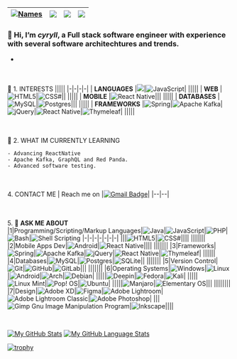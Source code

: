 | [![Names](https://img.shields.io/badge/cyryl-<COLOR>.svg)](https://shields.io/) | ![](https://komarev.com/ghpvc/?username=cyryll&color=blue) | ![](https://img.shields.io/github/followers/cyryll) | ![](https://img.shields.io/github/stars/cyryll?label=Profile%20Stars&logo=Profile%20stars&logoColor=r) |
--| --| --| --|

### 👋 Hi, I’m ***cyryll***, a Full stack software engineer with experience with several software architechtures and trends.

-
<br><br>👀 1.  INTERESTS
|||||
|-|-|-|-|
| **LANGUAGES** |![](https://img.shields.io/badge/Java-ED8B00?style=for-the-badge&logo=java&logoColor=white)|![JavaScript](https://img.shields.io/badge/JavaScript-F7DF1E?style=for-the-badge&logo=javascript&logoColor=black)|
|||||
| **WEB** |![HTML5](https://img.shields.io/badge/HTML5-E34F26?style=for-the-badge&logo=html5&logoColor=white)|![CSS#](https://img.shields.io/badge/CSS3-1572B6?style=for-the-badge&logo=css3&logoColor=white)||
|||||
| **MOBILE** |![React Native](https://img.shields.io/badge/react_native-%2320232a.svg?style=for-the-badge&logo=react&logoColor=%2361DAFB)|||
|||||
| **DATABASES** |![MySQL](https://img.shields.io/badge/mysql-%2300f.svg?style=for-the-badge&logo=mysql&logoColor=white)|![Postgres](https://img.shields.io/badge/postgres-%23316192.svg?style=for-the-badge&logo=postgresql&logoColor=white)|||
|||||
| **FRAMEWORKS** |![Spring](https://img.shields.io/badge/spring-%236DB33F.svg?style=for-the-badge&logo=spring&logoColor=white)|![Apache Kafka](https://img.shields.io/badge/Apache%20Kafka-000?style=for-the-badge&logo=apachekafka)|![jQuery](https://img.shields.io/badge/jquery-%230769AD.svg?style=for-the-badge&logo=jquery&logoColor=white)|![React Native](https://img.shields.io/badge/react_native-%2320232a.svg?style=for-the-badge&logo=react&logoColor=%2361DAFB)|![Thymeleaf](https://img.shields.io/badge/Thymeleaf-%23005C0F.svg?style=for-the-badge&logo=Thymeleaf&logoColor=white)|
|||||

<br><br>🌱 2.  WHAT IM CURRENTLY LEARNING

    - Advancing ReactNative
    - Apache Kafka, GraphQL and Red Panda.
    - Advanced software testing.


<br><br> 4.   CONTACT ME
| Reach me on |[![Gmail Badge](https://img.shields.io/badge/Gmail-D14836?style=for-the-badge&logo=gmail&logoColor=white)](mailto:cyrylpaull@gmail.com)|
|--|--|


<br><br>5.  💬 **ASK ME ABOUT**<br>
|1|Programming/Scripting/Markup Languages|![Java](https://img.shields.io/badge/Java-ED8B00?style=for-the-badge&logo=java&logoColor=white)|![JavaScript](https://img.shields.io/badge/JavaScript-F7DF1E?style=for-the-badge&logo=javascript&logoColor=black)|![PHP](https://img.shields.io/badge/PHP-777BB4?style=for-the-badge&logo=php&logoColor=white)|![Bash](https://img.shields.io/badge/Bash-black?style=for-the-badge&logo=gnu%20bash&logoColor=white)|![Shell Scripting](https://img.shields.io/badge/-Shell%20scripting-green?style=for-the-badge)
|-|-|-|-|-|-|-|
|||![HTML5](https://img.shields.io/badge/HTML5-E34F26?style=for-the-badge&logo=html5&logoColor=white)|![CSS#](https://img.shields.io/badge/CSS3-1572B6?style=for-the-badge&logo=css3&logoColor=white)||||
|||||||
|2|Mobile Apps Dev|![Android](https://img.shields.io/badge/Android-3DDC84?style=for-the-badge&logo=android&logoColor=white)|![React Native](https://img.shields.io/badge/react_native-%2320232a.svg?style=for-the-badge&logo=react&logoColor=%2361DAFB)||||
|||||||
|3|Frameworks|![Spring](https://img.shields.io/badge/spring-%236DB33F.svg?style=for-the-badge&logo=spring&logoColor=white)|![Apache Kafka](https://img.shields.io/badge/Apache%20Kafka-000?style=for-the-badge&logo=apachekafka)|![jQuery](https://img.shields.io/badge/jquery-%230769AD.svg?style=for-the-badge&logo=jquery&logoColor=white)|![React Native](https://img.shields.io/badge/react_native-%2320232a.svg?style=for-the-badge&logo=react&logoColor=%2361DAFB)|![Thymeleaf](https://img.shields.io/badge/Thymeleaf-%23005C0F.svg?style=for-the-badge&logo=Thymeleaf&logoColor=white)|
||||||
|4|Databases|![MySQL](https://img.shields.io/badge/mysql-%2300f.svg?style=for-the-badge&logo=mysql&logoColor=white)|![Postgres](https://img.shields.io/badge/postgres-%23316192.svg?style=for-the-badge&logo=postgresql&logoColor=white)|![SQLite](https://img.shields.io/badge/sqlite-%2307405e.svg?style=for-the-badge&logo=sqlite&logoColor=white)||
|||||||
|5|Version Control|![Git](https://img.shields.io/badge/git-%23F05033.svg?style=for-the-badge&logo=git&logoColor=white)|![GitHub](https://img.shields.io/badge/github-%23121011.svg?style=for-the-badge&logo=github&logoColor=white)|![GitLab](https://img.shields.io/badge/gitlab-%23181717.svg?style=for-the-badge&logo=gitlab&logoColor=white)|||
|||||||
|6|Operating Systems|![Windows](https://img.shields.io/badge/Windows-0078D6?style=for-the-badge&logo=windows&logoColor=white)|![Linux](https://img.shields.io/badge/Linux-FCC624?style=for-the-badge&logo=linux&logoColor=black)|![Android](https://img.shields.io/badge/Android-3DDC84?style=for-the-badge&logo=android&logoColor=white)|![Arch](https://img.shields.io/badge/Arch%20Linux-1793D1?logo=arch-linux&logoColor=fff&style=for-the-badge)|![Debian](https://img.shields.io/badge/Debian-D70A53?style=for-the-badge&logo=debian&logoColor=white)|
|||||![Deepin](https://img.shields.io/badge/Deepin-007CFF?style=for-the-badge&logo=deepin&logoColor=white)|![Fedora](https://img.shields.io/badge/Fedora-294172?style=for-the-badge&logo=fedora&logoColor=white)|![Kali](https://img.shields.io/badge/Kali-268BEE?style=for-the-badge&logo=kalilinux&logoColor=white)|
|||||![Linux Mint](https://img.shields.io/badge/Linux%20Mint-87CF3E?style=for-the-badge&logo=Linux%20Mint&logoColor=white)|![Pop! OS](https://img.shields.io/badge/Pop!_OS-48B9C7?style=for-the-badge&logo=Pop!_OS&logoColor=white)|![Ubuntu](https://img.shields.io/badge/Ubuntu-E95420?style=for-the-badge&logo=ubuntu&logoColor=white)|
|||||![Manjaro](https://img.shields.io/badge/Manjaro-35BF5C?style=for-the-badge&logo=Manjaro&logoColor=white)|![Elementary OS](https://img.shields.io/badge/-elementary%20OS-black?style=for-the-badge&logo=elementary&logoColor=white)|||
||||||||
|7|Design|![Adobe XD](https://img.shields.io/badge/Adobe%20XD-470137?style=for-the-badge&logo=Adobe%20XD&logoColor=#FF61F6)|![Figma](https://img.shields.io/badge/figma-%23F24E1E.svg?style=for-the-badge&logo=figma&logoColor=white)|![Adobe Lightroom](https://img.shields.io/badge/Adobe%20Lightroom-31A8FF.svg?style=for-the-badge&logo=Adobe%20Lightroom&logoColor=white)|![Adobe Lightroom Classic](https://img.shields.io/badge/Adobe%20Lightroom%20Classic-31A8FF.svg?style=for-the-badge&logo=Adobe%20Lightroom%20Classic&logoColor=white)|![Adobe Photoshop](https://img.shields.io/badge/adobe%20photoshop-%2331A8FF.svg?style=for-the-badge&logo=adobe%20photoshop&logoColor=white)|
|||![Gimp Gnu Image Manipulation Program](https://img.shields.io/badge/Gimp-657D8B?style=for-the-badge&logo=gimp&logoColor=FFFFFF)|![Inkscape](https://img.shields.io/badge/Inkscape-e0e0e0?style=for-the-badge&logo=inkscape&logoColor=080A13)||||

<br> 

[![My GitHub Stats](https://github-readme-stats.vercel.app/api/?username=cyryll&count_private=true&theme=tokyonight&showicons=true)]()
[![My GitHub Language Stats](https://github-readme-stats.vercel.app/api/top-langs/?username=cyryll&langs_count=5&theme=tokyonight)]()

[![trophy](https://github-profile-trophy.vercel.app/?username=cyryll)](https://github.com/ryo-ma/github-profile-trophy)

<br>
